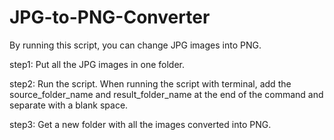 # JPG-to-PNG-Converter

By running this script, you can change JPG images into PNG. 

step1: 
Put all the JPG images in one folder.

step2:
Run the script. When running the script with terminal, add the source_folder_name and result_folder_name at the end of the command and separate with a blank space.

step3:
Get a new folder with all the images converted into PNG. 
